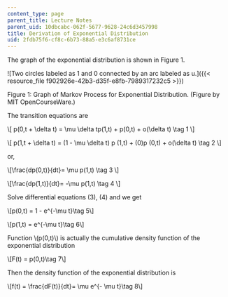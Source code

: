 ```yaml
---
content_type: page
parent_title: Lecture Notes
parent_uid: 10dbcabc-062f-5677-9628-24c6d3457998
title: Derivation of Exponential Distribution
uid: 2fdb75f6-cf8c-6b73-88a5-e3c6af8731ce
---
```


The graph of the exponential distribution is shown in Figure 1.

![Two circles labeled as 1 and 0 connected by an arc labeled as u.]({{< resource_file f902926e-42b3-d35f-e8fb-7989317232c5 >}})

Figure 1: Graph of Markov Process for Exponential Distribution. (Figure by MIT OpenCourseWare.)

The transition equations are

\\\[ p(0,t + \\delta t) = \\mu \\delta tp(1,t) + p(0,t) + o(\\delta t) \\tag 1 \\\]

\\\[ p(1,t + \\delta t) = (1 - \\mu \\delta t) p (1,t) + (0)p (0,t) + o(\\delta t) \\tag 2 \\\]

or,

\\\[\\frac{dp(0,t)}{dt}= \\mu p(1,t) \\tag 3 \\\]

\\\[\\frac{dp(1,t)}{dt}= -\\mu p(1,t) \\tag 4 \\\]

Solve differential equations (3), (4) and we get

\\\[p(0,t) = 1 - e^{-\\mu t}\\tag 5\\\]

\\\[p(1,t) = e^{-\\mu t}\\tag 6\\\]

Function \\(p(0,t)\\) is actually the cumulative density function of the exponential distribution

\\\[F(t) = p(0,t)\\tag 7\\\]

Then the density function of the exponential distribution is

\\\[f(t) = \\frac{dF(t)}{dt}= \\mu e^{- \\mu t}\\tag 8\\\]